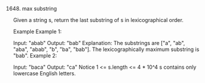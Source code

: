 1648. max substring

Given a string s, return the last substring of s in lexicographical order.

Example
Example 1:

Input: "abab"
Output: "bab"
Explanation: The substrings are ["a", "ab", "aba", "abab", "b", "ba", "bab"]. 
The lexicographically maximum substring is "bab".
Example 2:

Input: "baca"
Output: "ca"
Notice
1 <= s.length <= 4 * 10^4
s contains only lowercase English letters.

